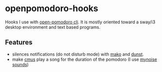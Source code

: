 # openpomodoro-hooks

Hooks I use with [open-pomodoro cli][cli]. It is mostly oriented toward a sway/i3 desktop environment and text based programs.

## Features

* silences notifications (do not disturb mode) with [mako][] and [dunst][].
* make [cmus][] play a song for the duration of the pomodoro (I use [mynoise sounds][mynoise])

[cli]: https://github.com/open-pomodoro/openpomodoro-cli
[mako]: https://wayland.emersion.fr/mako/
[dunst]: https://dunst-project.org/
[cmus]: https://cmus.github.io/
[mynoise]: https://mynoise.net/
